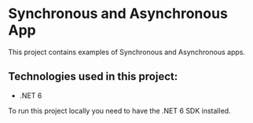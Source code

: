 # Synchronous and Asynchronous App
This project contains examples of Synchronous and Asynchronous apps.  

## Technologies used in this project:
- .NET 6

To run this project locally you need to have the .NET 6 SDK installed.
